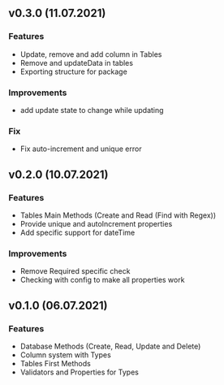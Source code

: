 ## v0.3.0 (11.07.2021)

### Features 

- Update, remove and add column in Tables
- Remove and updateData in tables
- Exporting structure for package

### Improvements

- add update state to change while updating

### Fix

- Fix auto-increment and unique error

## v0.2.0 (10.07.2021)

### Features

- Tables Main Methods (Create and Read (Find with Regex))
- Provide unique and autoIncrement properties
- Add specific support for dateTime

### Improvements

- Remove Required specific check
- Checking with config to make all properties work

## v0.1.0 (06.07.2021)

### Features

- Database Methods (Create, Read, Update and Delete)
- Column system with Types
- Tables First Methods
- Validators and Properties for Types